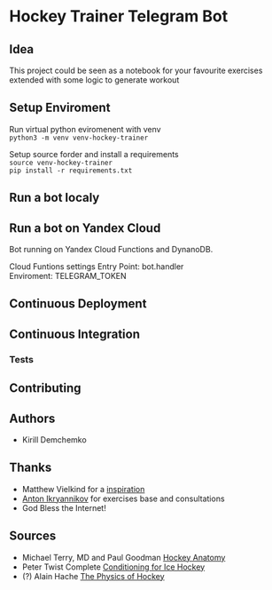 # Hockey Trainer Telegram Bot

## Idea
This project could be seen as a notebook for your favourite exercises extended with some logic to generate workout

## Setup Enviroment
Run virtual python eviromenent with venv  
`python3 -m venv venv-hockey-trainer`  

Setup source forder and install a requirements  
`source venv-hockey-trainer`  
`pip install -r requirements.txt`  

## Run a bot localy

## Run a bot on Yandex Cloud
Bot running on Yandex Cloud Functions and DynanoDB.  

Cloud Funtions settings
Entry Point: bot.handler  
Enviroment: TELEGRAM_TOKEN  

## Continuous Deployment

## Continuous Integration
### Tests

## Contributing

## Authors
* Kirill Demchemko

## Thanks
* Matthew Vielkind for a [inspiration](https://www.twilio.com/blog/build-sms-exercise-training-bot-python-zappa-aws-twilio-sms)  
* [Anton Ikryannikov](https://t.me/dobriy_trener) for exercises base and consultations
* God Bless the Internet!

## Sources
* Michael Terry, MD and Paul Goodman  [Hockey Anatomy](https://www.amazon.com/Hockey-Anatomy-Michael-Terry/dp/1492535885)  
* Peter Twist Complete [Conditioning for Ice Hockey](https://www.amazon.com/Complete-Conditioning-Hockey-Peter-Twist/dp/0873228871)
* (?) Alain Hache [The Physics of Hockey](https://www.amazon.com/Physics-Hockey-Alain-Hach%C3%A9/dp/0801870712)

